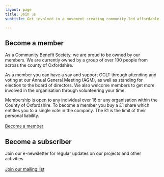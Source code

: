 ```yaml
---
layout: page
title: Join us
subtitle: Get involved in a movement creating community-led affordable homes

---
```

## Become a member

As a Community Benefit Society, we are proud to be owned by our members. We are currently owned by a group of over 100 people from across the county of Oxfordshire.

As a member you can have a say and support OCLT through attending and voting at our Annual General Meeting (AGM), as well as standing for election to the board of directors. We also welcome members to get more involved in the organisation through volunteering your time.

Membership is open to any individual over 16 or any organisation within the County of Oxfordshire. To become a member you buy a £1 share which entitles you to a single vote in the company. The £1 is the limit of their personal liability.
<br>
<br>
<a class="button btn" href="https://app.donorfy.com/form/J7EEWBHW62/53NSK">Become a member</a>

## Become a subscriber

Join our e-newsletter for regular updates on our projects and other activities <br> <br> <a class="button btn" href="https://oclt.us7.list-manage.com/subscribe?u=705f7de83867afe997c4f8eba&id=03a63db2a8" target="_blank">Join our mailing list</a>